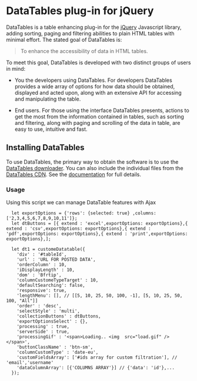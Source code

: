 # DataTables plug-in for jQuery

DataTables is a table enhancing plug-in for the [jQuery](//jquery.com) Javascript library, adding sorting, paging and filtering abilities to plain HTML tables with minimal effort. The stated goal of DataTables is:

> To enhance the accessibility of data in HTML tables.

To meet this goal, DataTables is developed with two distinct groups of users in mind:

* You the developers using DataTables. For developers DataTables provides a wide array of options for how data should be obtained, displayed and acted upon, along with an extensive API for accessing and manipulating the table.

* End users. For those using the interface DataTables presents, actions to get the most from the information contained in tables, such as sorting and filtering, along with paging and scrolling of the data in table, are easy to use, intuitive and fast.


## Installing DataTables

To use DataTables, the primary way to obtain the software is to use the [DataTables downloader](//datatables.net/download). You can also include the individual files from the [DataTables CDN](//cdn.datatables.net). See the [documentation](//datatables.net/manual/installation) for full details.

### Usage
 Using this script we can manage DataTable features with Ajax 
````JS
  let exportOptions = {'rows': {selected: true} ,columns: ['2,3,4,5,6,7,8,9,10,11']};
  let dtButtons = [{ extend : 'excel',exportOptions: exportOptions},{ extend : 'csv',exportOptions: exportOptions},{ extend : 'pdf',exportOptions: exportOptions},{ extend : 'print',exportOptions: exportOptions},];
 
  let dt1 = customeDatatable({
    'div' : '#tableId',
    'url' : 'URL FOR POSTED DATA',
    'orderColumn' : 10,
    'iDisplayLength' : 10,
    'dom' : 'Bfrtip',
    'columnCustomeTypeTarget' : 10,
    'defaultSearching': false,
    'responsive': true,
    'lengthMenu': [], // [[5, 10, 25, 50, 100, -1], [5, 10, 25, 50, 100, "All"]]
    'order' : 'desc',
    'selectStyle' : 'multi',
    'collectionButtons' : dtButtons,
    'exportOptionsSelect' : {},
    'processing' : true,
    'serverSide' : true,
    'processingGif' : '<span>Loading.. <img  src="load.gif" /></span>',
    'buttonClassName' : 'btn-sm',
    'columnCustomType' : 'date-eu',
    'customFieldsArray': ['#ids array for custom filtration'], // 'email','username'
    'dataColumnArray': [{'COLUMNS ARRAY'}] // {'data': 'id'},...
  });


````